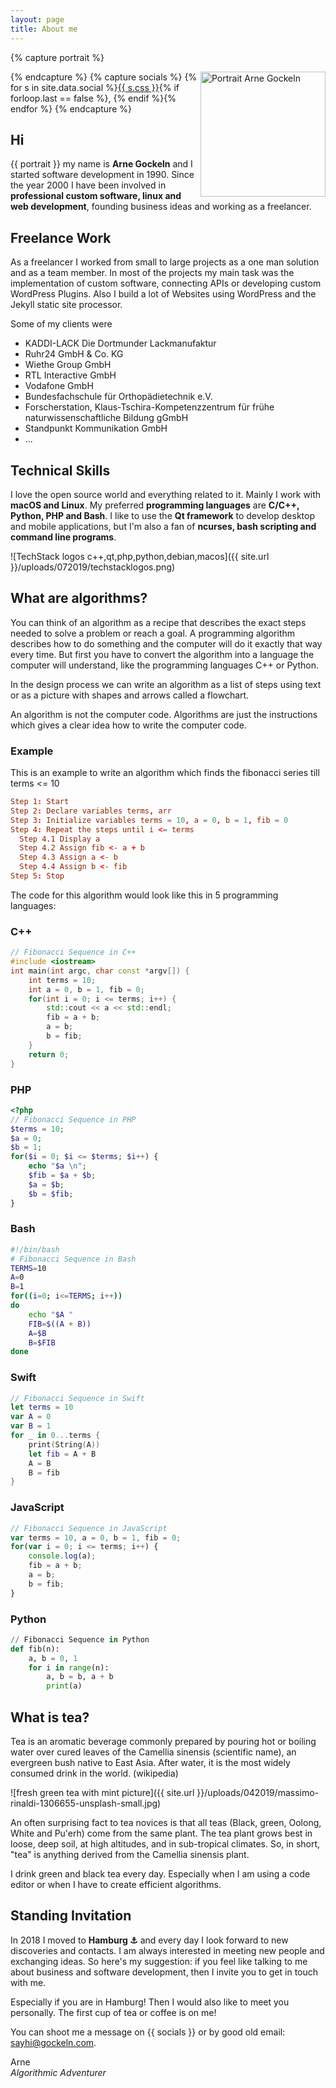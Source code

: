 ```yaml
---
layout: page
title: About me
---
```

{% capture portrait %}
<div class="alignright" style="display: block; float: right">
    <img src="{{ site.url }}/assets/images/arne_gockeln_portrait.jpg" width="200" alt="Portrait Arne Gockeln"/>
</div>
{% endcapture %}
{% capture socials %}
{% for s in site.data.social %}<a href="{{ s.url }}" target="_blank">{{ s.css }}</a>{% if forloop.last == false %}, {% endif %}{% endfor %}
{% endcapture %}

## Hi
{{ portrait }}
my name is **Arne Gockeln** and I started software development in 1990. Since the year 2000 I have been involved in **professional custom software, linux and web development**, founding business ideas and working as a freelancer. 

## Freelance Work

As a freelancer I worked from small to large projects as a one man solution and as a team member. In most of the projects my main task was the implementation of custom software, connecting APIs or developing custom WordPress Plugins. Also I build a lot of Websites using WordPress and the Jekyll static site processor.

Some of my clients were

- KADDI-LACK Die Dortmunder Lackmanufaktur
- Ruhr24 GmbH & Co. KG
- Wiethe Group GmbH
- RTL Interactive GmbH
- Vodafone GmbH
- Bundesfachschule für Orthopädietechnik e.V.
- Forscherstation, Klaus-Tschira-Kompetenzzentrum für frühe naturwissenschaftliche Bildung gGmbH
- Standpunkt Kommunikation GmbH
- ...

## Technical Skills

I love the open source world and everything related to it. Mainly I work with **macOS and Linux**. My preferred **programming languages** are **C/C++, Python, PHP and Bash**. I like to use the **Qt framework** to develop desktop and mobile applications, but I'm also a fan of **ncurses, bash scripting and command line programs**. 

![TechStack logos c++,qt,php,python,debian,macos]({{ site.url }}/uploads/072019/techstacklogos.png)

## What are algorithms? 

You can think of an algorithm as a recipe that describes the exact steps needed to solve a problem or reach a goal. A programming algorithm describes how to do something and the computer will do it exactly that way every time. But first you have to convert the algorithm into a language the computer will understand, like the programming languages C++ or Python.

In the design process we can write an algorithm as a list of steps using text or as a picture with shapes and arrows called a flowchart.

An algorithm is not the computer code. Algorithms are just the instructions which gives a clear idea how to write the computer code.

### Example
This is an example to write an algorithm which finds the fibonacci series till terms <= 10

```conf
Step 1: Start
Step 2: Declare variables terms, arr
Step 3: Initialize variables terms = 10, a = 0, b = 1, fib = 0
Step 4: Repeat the steps until i <= terms
  Step 4.1 Display a
  Step 4.2 Assign fib <- a + b
  Step 4.3 Assign a <- b
  Step 4.4 Assign b <- fib
Step 5: Stop
```

The code for this algorithm would look like this in 5 programming languages:

### C++
```cpp
// Fibonacci Sequence in C++
#include <iostream>
int main(int argc, char const *argv[]) {
    int terms = 10;
    int a = 0, b = 1, fib = 0;
    for(int i = 0; i <= terms; i++) {
        std::cout << a << std::endl;
        fib = a + b;
        a = b;
        b = fib;
    }
    return 0;
}
```

### PHP
```php
<?php 
// Fibonacci Sequence in PHP
$terms = 10;
$a = 0;
$b = 1;
for($i = 0; $i <= $terms; $i++) {
    echo "$a \n";
    $fib = $a + $b;
    $a = $b;
    $b = $fib;
}
```

### Bash
```bash
#!/bin/bash
# Fibonacci Sequence in Bash
TERMS=10
A=0
B=1
for((i=0; i<=TERMS; i++))
do
    echo "$A "
    FIB=$((A + B))
    A=$B
    B=$FIB
done
```

### Swift
```swift
// Fibonacci Sequence in Swift
let terms = 10
var A = 0
var B = 1
for _ in 0...terms {
    print(String(A))
    let fib = A + B
    A = B
    B = fib
}
```

### JavaScript
```js
// Fibonacci Sequence in JavaScript
var terms = 10, a = 0, b = 1, fib = 0;
for(var i = 0; i <= terms; i++) {
    console.log(a);
    fib = a + b;
    a = b;
    b = fib;
}
```

### Python
```python
// Fibonacci Sequence in Python
def fib(n):
    a, b = 0, 1
    for i in range(n):
        a, b = b, a + b
        print(a)
```

## What is tea?

Tea is an aromatic beverage commonly prepared by pouring hot or boiling water over cured leaves of the Camellia sinensis (scientific name), an evergreen bush native to East Asia. After water, it is the most widely consumed drink in the world. (wikipedia)

![fresh green tea with mint picture]({{ site.url }}/uploads/042019/massimo-rinaldi-1306655-unsplash-small.jpg)

An often surprising fact to tea novices is that all teas (Black, green, Oolong, White and Pu'erh) come from the same plant. The tea plant grows best in loose, deep soil, at high altitudes, and in sub-tropical climates. So, in short, "tea" is anything derived from the Camellia sinensis plant.

I drink green and black tea every day. Especially when I am using a code editor or when I have to create efficient algorithms.

## Standing Invitation

In 2018 I moved to **Hamburg &#9875;** and every day I look forward to new discoveries and contacts. I am always interested in meeting new people and exchanging ideas. So here's my suggestion: if you feel like talking to me about business and software development, then I invite you to get in touch with me.

Especially if you are in Hamburg! Then I would also like to meet you personally. The first cup of tea or coffee is on me!

You can shoot me a message on {{ socials }} or by good old email: sayhi@gockeln.com.

Arne<br/>
*Algorithmic Adventurer*